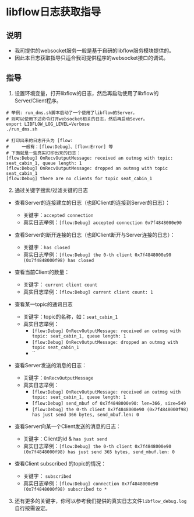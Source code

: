 

# libflow日志获取指导
## 说明
- 我司提供的websocket服务一般是基于自研的libflow服务模块提供的。
- 因此本日志获取指导只适合我司提供程序的websocket接口的调试。

## 指导
1. 设置环境变量，打开libflow的日志，然后再启动使用了libflow的Server/Client程序。
```
# 举例: run_dms.sh脚本启动了一个使用了libflow的Server，
# 则可以使用下述命令打开websocket相关的日志，然后再启动Sever。
export LIBFLOW_LOG_LEVEL=Verbose
./run_dms.sh
```
```
# 打印出来的日志开头为 [flow:
#     一般有：[flow:Debug]、[flow:Error] 等
# 下面就是一些真实打印出来的日志：
[flow:Debug] OnRecvOutputMessage: received an outmsg with topic: seat_cabin_1, queue length: 1
[flow:Debug] OnRecvOutputMessage: dropped an outmsg with topic seat_cabin_1
[flow:Debug] there are no clients for topic seat_cabin_1
```

2. 通过关键字搜索/过滤关键的日志
- 查看Server的连接建立的日志（也即Client的连接到Server的日志）：
  - 关键字：`accepted connection`
  - 真实日志举例：`[flow:Debug] accepted connection 0x7f4848000e90`
- 查看Server的断开连接的日志（也即Client断开与Server连接的日志）：
  - 关键字：`has closed`
  - 真实日志举例：`[flow:Debug] the 0-th client 0x7f4848000e90 (0x7f4848000f98) has closed`
- 查看当前Client的数量：
  - 关键字： `current client count`
  - 真实日志举例：`[flow:Debug] current client count: 1`
- 查看某一topic的通讯日志
  - 关键字：topic的名称，如：`seat_cabin_1`
  - 真实日志举例：
    - `[flow:Debug] OnRecvOutputMessage: received an outmsg with topic: seat_cabin_1, queue length: 1`
    - `[flow:Debug] OnRecvOutputMessage: dropped an outmsg with topic seat_cabin_1`
    - ``
- 查看Server发送的消息的日志：
  - 关键字：`OnRecvOutputMessage`
  - 真实日志举例：
    - `[flow:Debug] OnRecvOutputMessage: received an outmsg with topic: seat_cabin_1, queue length: 1`
    - `[flow:Debug] send_mbuf of 0x7f4848000e90: len=366, size=549`
    - `[flow:Debug] the 0-th client 0x7f4848000e90 (0x7f4848000f98) has just send 366 bytes, send_mbuf.len: 0`

- 查看Server向某一个Client发送的消息的日志：
  - 关键字：Client的id & `has just send`
  - 真实日志举例：`[flow:Debug] the 0-th client 0x7f4848000e90 (0x7f4848000f98) has just send 365 bytes, send_mbuf.len: 0`

- 查看Client subscribed 的topic的情况：
  - 关键字： `subscribed`
  - 真实日志举例：`[flow:Debug] connection 0x7f4848000e90 (0x7f4848000f98) subscribed to *`

3. 还有更多的关键字，你可以参考我们提供的真实日志文件`libflow_debug.log`自行按需设定。

